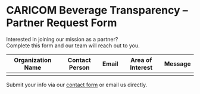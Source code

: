 # CARICOM Beverage Transparency – Partner Request Form

Interested in joining our mission as a partner?  
Complete this form and our team will reach out to you.

| Organization Name | Contact Person | Email | Area of Interest | Message |
|-------------------|---------------|-------|------------------|---------|
|                   |               |       |                  |         |

Submit your info via our [contact form](contact.md) or email us directly.
